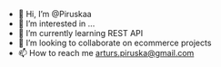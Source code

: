 - 👋 Hi, I’m @Piruskaa
- 👀 I’m interested in ...
- 🌱 I’m currently learning REST API
- 💞️ I’m looking to collaborate on ecommerce projects
- 📫 How to reach me arturs.piruska@gmail.com

<!---
Piruskaa/Piruskaa is a ✨ special ✨ repository because its `README.md` (this file) appears on your GitHub profile.
You can click the Preview link to take a look at your changes.
--->
